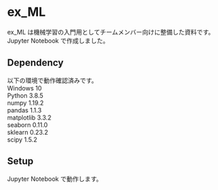 # ex_ML
ex_ML は機械学習の入門用としてチームメンバー向けに整備した資料です。  
Jupyter Notebook で作成しました。  

## Dependency
以下の環境で動作確認済みです。  
Windows 10  
Python 3.8.5  
numpy 1.19.2  
pandas 1.1.3  
matplotlib 3.3.2  
seaborn 0.11.0  
sklearn 0.23.2  
scipy 1.5.2  

## Setup
Jupyter Notebook で動作します。
